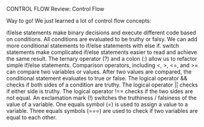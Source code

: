 CONTROL FLOW
Review: Control Flow

Way to go! We just learned a lot of control flow concepts:

if/else statements make binary decisions and execute different code based on conditions.
All conditions are evaluated to be truthy or falsy.
We can add more conditional statements to if/else statements with else if.
switch statements make complicated if/else statements easier to read and achieve the same result.
The ternary operator (?) and a colon (:) allow us to refactor simple if/else statements.
Comparison operators, including <, >, <=, and >= can compare two variables or values.
After two values are compared, the conditional statement evaluates to true or false.
The logical operator && checks if both sides of a condition are truthy.
The logical operator || checks if either side is truthy.
The logical operator !== checks if the two sides are not equal.
An exclamation mark (!) switches the truthiness / falsiness of the value of a variable.
One equals symbol (=) is used to assign a value to a variable.
Three equals symbols (===) are used to check if two variables are equal to each other.